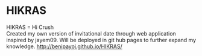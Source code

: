 # HIKRAS 
HIKRAS = Hi Crush <br>
Created my own version of  invitational date through web application inspired by jayem09. Will be deployed in git hub pages to further expand my knowledge. http://benipayoj.github.io/HIKRAS/
